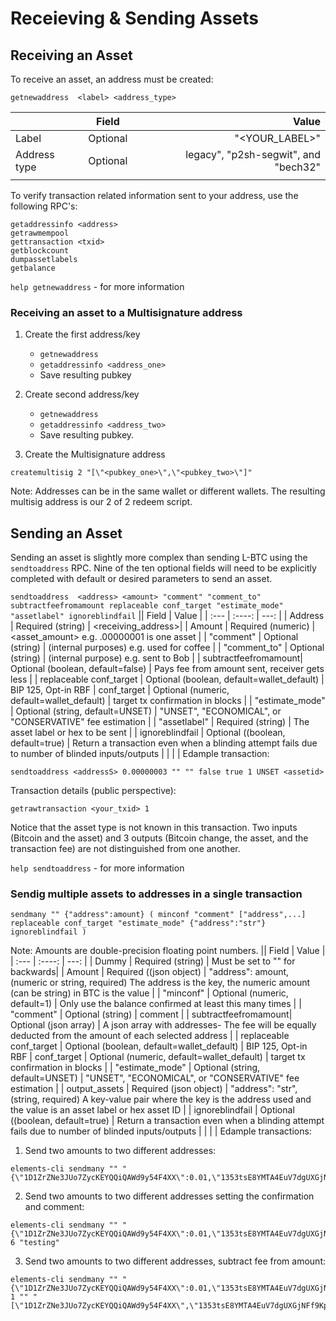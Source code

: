# **Receieving & Sending Assets**
## **Receiving an Asset**

To receive an asset, an address must be created:


`getnewaddress  <label> <address_type>`

|| Field | Value     |
| :---        |    :----:   |  ---: |
| Label  | Optional        | "<YOUR_LABEL>"|
| Address type  | Optional       | legacy", "p2sh-segwit", and "bech32"     |
| | |

To verify transaction related information sent to your address, use the following RPC's:
```
getaddressinfo <address>
getrawmempool
gettransaction <txid>
getblockcount
dumpassetlabels
getbalance
```
`help getnewaddress` - for more information

### **Receiving an asset to a Multisignature address**

1. Create the first address/key
	* `getnewaddress`
	* `getaddressinfo <address_one>`
	* Save resulting pubkey

2. Create second address/key 
	* `getnewaddress`
	* `getaddressinfo <address_two>`
	* Save resulting pubkey.

3.  Create the Multisignature address
```
createmultisig 2 "[\"<pubkey_one>\",\"<pubkey_two>\"]"
```

Note: Addresses can be in the same wallet or different wallets. The resulting multisig address is our 2 of 2 redeem script.


## **Sending an Asset**

Sending an asset is slightly more complex than sending L-BTC using the `sendtoaddress` RPC. Nine of the ten optional fields will need to be explicitly completed with default or desired parameters to send an asset. 


`sendtoaddress  <address> <amount> "comment" "comment_to" subtractfeefromamount replaceable conf_target "estimate_mode" "assetlabel" ignoreblindfail`
|| Field | Value     |
| :---        |    :----:   |  ---: |
| Address  | Required (string)      | <receiving_address>|
| Amount  | Required (numeric)      | <asset_amount> e.g. .00000001 is one asset     |
| "comment"  | Optional (string)     | (internal purposes) e.g. used for coffee |
| "comment_to"  | Optional (string)       | (internal purpose) e.g. sent to Bob      |
| subtractfeefromamount| Optional (boolean, default=false)       | Pays fee from amount sent, receiver gets less |
| replaceable conf_target  | Optional (boolean, default=wallet_default)       | BIP 125, Opt-in RBF   |
conf_target  | Optional (numeric, default=wallet_default)       | target tx confirmation in blocks   |
| "estimate_mode"  | Optional (string, default=UNSET)       | "UNSET",  "ECONOMICAL", or "CONSERVATIVE" fee estimation     |
| "assetlabel"  | Required (string)      | The asset label or hex to be sent     |
| ignoreblindfail | Optional ((boolean, default=true)       | Return a transaction even when a blinding attempt fails due to number of blinded inputs/outputs     |
| | |
Edample transaction:
```
sendtoaddress <addressS> 0.00000003 "" "" false true 1 UNSET <assetid>
```
Transaction details (public perspective):
```
getrawtransaction <your_txid> 1
```

Notice that the asset type is not known in this transaction. Two inputs (Bitcoin and the asset) and 3 outputs (Bitcoin change, the asset, and the transaction fee) are not distinguished from one another.


`help sendtoaddress` - for more information

### **Sendig multiple assets to addresses in a single transaction**

`sendmany "" {"address":amount} ( minconf "comment" ["address",...] replaceable conf_target "estimate_mode" {"address":"str"} ignoreblindfail )`

Note: Amounts are double-precision floating point numbers.
|| Field | Value     |
| :---        |    :----:   |  ---: |
| Dummy  | Required (string)      | Must be set to "" for backwards|
| Amount  | Required ((json object)      |  "address": amount,    (numeric or string, required) The address is the key, the numeric amount (can be string) in BTC is the value    |
| "minconf"  | Optional (numeric, default=1)     | Only use the balance confirmed at least this many times |
| "comment"  | Optional (string)       | comment      |
| subtractfeefromamount| Optional (json array)       | A json array with addresses- The fee will be equally deducted from the amount of each selected address |
| replaceable conf_target  | Optional (boolean, default=wallet_default)       | BIP 125, Opt-in RBF   |
conf_target  | Optional (numeric, default=wallet_default)       | target tx confirmation in blocks   |
| "estimate_mode"  | Optional (string, default=UNSET)       | "UNSET",  "ECONOMICAL", or "CONSERVATIVE" fee estimation     |
| output_assets  | Required (json object)      | "address": "str",     (string, required) A key-value pair where the key is the address used and the value is an asset label or hex asset ID     |
| ignoreblindfail | Optional ((boolean, default=true)       | Return a transaction even when a blinding attempt fails due to number of blinded inputs/outputs     |
| | |
Edample transactions:

1. Send two amounts to two different addresses:
```
elements-cli sendmany "" "{\"1D1ZrZNe3JUo7ZycKEYQQiQAWd9y54F4XX\":0.01,\"1353tsE8YMTA4EuV7dgUXGjNFf9KpVvKHz\":0.02}"
```

2. Send two amounts to two different addresses setting the confirmation and comment:
```
elements-cli sendmany "" "{\"1D1ZrZNe3JUo7ZycKEYQQiQAWd9y54F4XX\":0.01,\"1353tsE8YMTA4EuV7dgUXGjNFf9KpVvKHz\":0.02}" 6 "testing"
```

3. Send two amounts to two different addresses, subtract fee from amount:
```
elements-cli sendmany "" "{\"1D1ZrZNe3JUo7ZycKEYQQiQAWd9y54F4XX\":0.01,\"1353tsE8YMTA4EuV7dgUXGjNFf9KpVvKHz\":0.02}" 1 "" "[\"1D1ZrZNe3JUo7ZycKEYQQiQAWd9y54F4XX\",\"1353tsE8YMTA4EuV7dgUXGjNFf9KpVvKHz\"]"
```